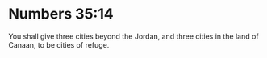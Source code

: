 # Numbers 35:14

You shall give three cities beyond the Jordan, and three cities in the land of Canaan, to be cities of refuge.
